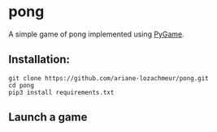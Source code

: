 # pong

A simple game of pong implemented using [PyGame](https://www.pygame.org/contribute.html).

## Installation:
``` 
git clone https://github.com/ariane-lozachmeur/pong.git
cd pong
pip3 install requirements.txt
```

## Launch a game
``` python3 main.py
```
